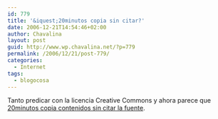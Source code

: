 ```yaml
---
id: 779
title: '&iquest;20minutos copia sin citar?'
date: 2006-12-21T14:54:46+02:00
author: Chavalina
layout: post
guid: http://www.wp.chavalina.net/?p=779
permalink: /2006/12/21/post-779/
categories:
  - Internet
tags:
  - blogocosa
---
```

Tanto predicar con la licencia Creative Commons y ahora parece que <a href="http://www.fotomurcia.com.es/2006/12/21/20minutos-una-panda-de-sinverguenzas/" target="_blank">20minutos copia contenidos sin citar la fuente</a>.